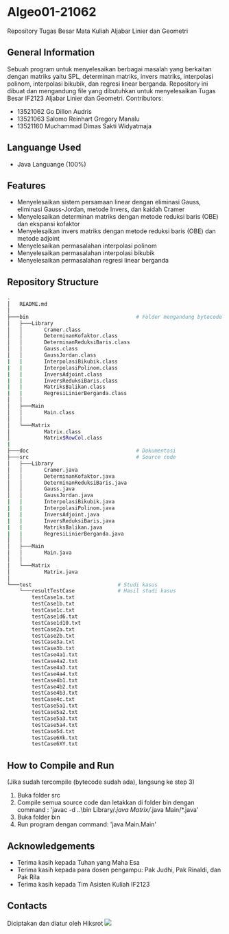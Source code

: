 # Algeo01-21062
Repository Tugas Besar Mata Kuliah Aljabar Linier dan Geometri

## General Information
Sebuah program untuk menyelesaikan berbagai masalah yang berkaitan dengan matriks yaitu SPL, determinan matriks, invers matriks, interpolasi polinom,
interpolasi bikubik, dan regresi linear berganda. Repository ini dibuat dan mengandung file yang dibutuhkan untuk menyelesaikan Tugas Besar IF2123 Aljabar Linier dan Geometri.
Contributors: 
- 13521062 Go Dillon Audris
- 13521063 Salomo Reinhart Gregory Manalu
- 13521160 Muchammad Dimas Sakti Widyatmaja

## Languange Used
- Java Languange (100%)

## Features
- Menyelesaikan sistem persamaan linear dengan eliminasi Gauss, eliminasi Gauss-Jordan, metode Invers, dan kaidah Cramer
- Menyelesaikan determinan matriks dengan metode reduksi baris (OBE) dan ekspansi kofaktor
- Menyelesaikan invers matriks dengan metode reduksi baris (OBE) dan metode adjoint
- Menyelesaikan permasalahan interpolasi polinom
- Menyelesaikan permasalahan interpolasi bikubik
- Menyelesaikan permasalahan regresi linear berganda

## Repository Structure
```bash
.
│   README.md
│
├───bin                                   # Folder mengandung bytecode
│   ├───Library
│   │       Cramer.class
│   │       DeterminanKofaktor.class
│   │       DeterminanReduksiBaris.class
│   │       Gauss.class
│   │       GaussJordan.class
|   |       InterpolasiBikubik.class
|   |       InterpolasiPolinom.class
|   |       InversAdjoint.class
|   |       InversReduksiBaris.class
|   |       MatriksBalikan.class
|   |       RegresiLinierBerganda.class
│   │
│   ├───Main
│   │       Main.class
│   │
│   └───Matrix
│           Matrix.class
│           Matrix$RowCol.class
|
├───doc                                   # Dokumentasi
├───src                                   # Source code
│   ├───Library
│   │       Cramer.java
│   │       DeterminanKofaktor.java
│   │       DeterminanReduksiBaris.java
│   │       Gauss.java
│   │       GaussJordan.java
|   |       InterpolasiBikubik.java
|   |       InterpolasiPolinom.java
|   |       InversAdjoint.java
|   |       InversReduksiBaris.java
|   |       MatriksBalikan.java
|   |       RegresiLinierBerganda.java
│   │
│   ├───Main
│   │       Main.java
│   │
│   └───Matrix
│           Matrix.java
│
└───test                            # Studi kasus
    └───resultTestCase              # Hasil studi kasus
        testCase1a.txt
        testCase1b.txt
        testCase1c.txt
        testCase1d6.txt
        testCase1d10.txt
        testCase2a.txt
        testCase2b.txt
        testCase3a.txt
        testCase3b.txt
        testCase4a1.txt
        testCase4a2.txt
        testCase4a3.txt
        testCase4a4.txt
        testCase4b1.txt
        testCase4b2.txt
        testCase4b3.txt
        testCase4c.txt
        testCase5a1.txt
        testCase5a2.txt
        testCase5a3.txt
        testCase5a4.txt
        testCase5d.txt
        testCase6Xk.txt
        testCase6XY.txt
```

## How to Compile and Run
(Jika sudah tercompile (bytecode sudah ada), langsung ke step 3)
1. Buka folder src
2. Compile semua source code dan letakkan di folder bin dengan command : 'javac -d ..\bin Library/*.java Matrix/*.java Main/*.java'
3. Buka folder bin
4. Run program dengan command: 'java Main.Main'


## Acknowledgements
- Terima kasih kepada Tuhan yang Maha Esa
- Terima kasih kepada para dosen pengampu: Pak Judhi, Pak Rinaldi, dan Pak Rila
- Terima kasih kepada Tim Asisten Kuliah IF2123

## Contacts
Diciptakan dan diatur oleh Hiksrot
![](https://user-images.githubusercontent.com/110383663/193578061-5ddcb1d7-ed7a-4441-b873-c4bc65addc9a.jpg)
